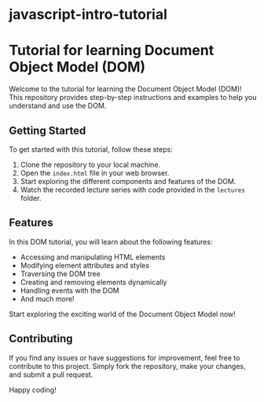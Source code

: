 # javascript-intro-tutorial
# Tutorial for learning Document Object Model (DOM)

Welcome to the tutorial for learning the Document Object Model (DOM)! This repository provides step-by-step instructions and examples to help you understand and use the DOM.

## Getting Started

To get started with this tutorial, follow these steps:

1. Clone the repository to your local machine.
2. Open the `index.html` file in your web browser.
3. Start exploring the different components and features of the DOM.
4. Watch the recorded lecture series with code provided in the `lectures` folder.

## Features

In this DOM tutorial, you will learn about the following features:

- Accessing and manipulating HTML elements
- Modifying element attributes and styles
- Traversing the DOM tree
- Creating and removing elements dynamically
- Handling events with the DOM
- And much more!

Start exploring the exciting world of the Document Object Model now!

## Contributing

If you find any issues or have suggestions for improvement, feel free to contribute to this project. Simply fork the repository, make your changes, and submit a pull request.

Happy coding! 

